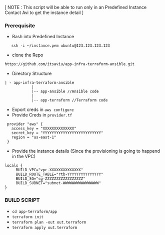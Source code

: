 [ NOTE : This script will be able to run only in an Predefined Instance Contact Avi to get the instance detail ]
  
### Prerequisite ###

* Bash into Predefined Instance
```
   ssh -i ~/instance.pem ubuntu@123.123.123.123
```
* clone the Repo
```
https://github.com/itsaviu/app-infra-terraform-ansible.git
```

* Directory Structure
```
| - app-infra-terraform-ansible
            |
            |-- app-ansible //Ansible code
            |
            |-- app-terraform //Terraform code
```

* Export creds in `aws configure`
* Provide Creds in `provider.tf`  
```
 provider "aws" {
   access_key = "XXXXXXXXXXXXXX"
   secret_key = "YYYYYYYYYYYYYYYYYYYYYYYYYY"
   region = "us-east-1"
 }
``` 
* Provide the instance details (Since the provisioning is going to happend in the VPC)
```
locals {
     BUILD_VPC="vpc-XXXXXXXXXXXXXX"
     BUILD_ROUTE_TABLE="rtb-YYYYYYYYYYYYYYY"
     BUILD_SG="sg-ZZZZZZZZZZZZZZZZZ"
     BUILD_SUBNET="subnet-WWWWWWWWWWWWWWWW"
}
```
  
### BUILD SCRIPT ###

* `cd app-terraform/app`
* `terraform init`
* `terraform plan -out out.terraform`
* `terraform apply out.terraform`
